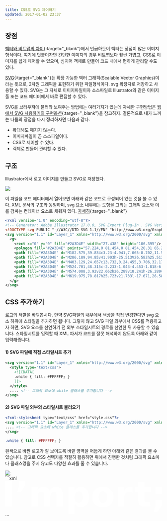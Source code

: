 ```yaml
---
title: CSS로 SVG 제어하기
updated: 2017-01-02 23:37
---
```


## 장점

[벡터와 비트맵의 차이](https://spoqa.github.io/2012/06/13/bitmap-vector.html){:target="_blank"}에서 언급하듯이 벡터는 장점이 많은 이미지 형식이다. 여기에 덧붙이자면 간단한 이미지의 경우 비트맵보다 훨씬 가볍고, CSS로 이미지를 쉽게 제어할 수 있으며, 심지어 객체로 만들어 코드 내에서 편하게 관리할 수도 있다.

[SVG](https://ko.wikipedia.org/wiki/%EC%8A%A4%EC%BC%80%EC%9D%BC%EB%9F%AC%EB%B8%94_%EB%B2%A1%ED%84%B0_%EA%B7%B8%EB%9E%98%ED%94%BD%EC%8A%A4){:target="_blank"}는 확장 가능한 벡터 그래픽(Scalable Vector Graphics)이라는 뜻으로, 2차원 그래픽을 표현하기 위한 파일형식이다. svg 확장자로 저장하고 사용할 수 있다. SVG는 그 자체로 이미지파일이자 소스파일로 Illustrator와 같은 이미지툴 또는 코드 에디터에서 바로 편집할 수 있다.

SVG를 브라우저에 불러와 보여주는 방법에는 여러가지가 있는데 자세한 구현방법은 [웹에서 SVG 사용하기의 구현옵션](https://svgontheweb.com/ko/#implementation){:target="_blank"}을 참고하자. 결론적으로 내가 느끼는 나름의 장점을 다시 정리하자면 다음과 같다.

* 확대해도 깨지지 않는다.
* 이미지파일이 곧 소스파일이다.
* CSS로 제어할 수 있다.
* 객체로 만들어 관리할 수 있다.


<div class="divider"></div>

## 구조

Illustrator에서 로고 이미지를 만들고 SVG로 저장했다.

<div class="logo-example">
	<img src="{{ site.baseurl }}/assets/iamport-logo.svg" />
</div>

이 파일을 코드 에디터에서 열어보면 아래와 같은 코드로 구성되어 있는 것을 볼 수 있다. XML 문서의 구조와 동일하며, svg 요소 내부에는 도형을 그리는 그래픽 요소와 이를 감싸는 컨테이너 요소로 채워져 있다. [자세히](http://mm.sookmyung.ac.kr/~sblim/lec/svg-smil02/svg02-03.htm){:target="_blank"}

```xml
<?xml version="1.0" encoding="utf-8"?>
<!-- Generator: Adobe Illustrator 17.0.0, SVG Export Plug-In . SVG Version: 6.00 Build 0)  -->
<!DOCTYPE svg PUBLIC "-//W3C//DTD SVG 1.1//EN" "http://www.w3.org/Graphics/SVG/1.1/DTD/svg11.dtd">
<svg version="1.1" id="Layer_1" xmlns="http://www.w3.org/2000/svg" xmlns:xlink="http://www.w3.org/1999/xlink" x="0px" y="0px" width="645.698px" height="136.753px" viewBox="0 0 645.698 136.753" enable-background="new 0 0 645.698 136.753" xml:space="preserve">
  <g>
    <rect x="0" y="0" fill="#2A3D4E" width="27.438" height="106.395"/>
    <polygon fill="#2A3D4E" points="57.224,0 81.454,0 81.454,20.31 65.277,45.395 50.096,45.395 57.224,20.31 	"/>
    <path fill="#2A3D4E" d="M182.575,39.834c3.23-4.941,7.065-8.702,11.508-11.294c4.439-2.589,9.322-3.883,14.642-3.883 c9.171,0,16.155,2.829,20.952,8.481c4.797,5.653,7.198,13.872,7.198,24.657v48.6h-25.653V64.779c0.044-0.62,0.08-1.261,0.107-1.925 c0.022-0.664,0.034-1.615,0.034-2.851c0-5.652-0.831-9.752-2.494-12.293c-1.662-2.54-4.347-3.813-8.052-3.813 c-4.845,0-8.588,1.995-11.225,5.984c-2.636,3.994-4.001,9.764-4.096,17.32v39.193h-25.653V64.779 c0-8.839-0.764-14.528-2.283-17.069c-1.518-2.54-4.229-3.813-8.123-3.813c-4.893,0-8.672,2.006-11.331,6.022 c-2.662,4.015-3.989,9.752-3.989,17.208v39.267H108.46V26.582h25.656v11.685c3.134-4.513,6.733-7.909,10.796-10.189 c4.06-2.282,8.54-3.421,13.433-3.421c5.509,0,10.379,1.331,14.609,3.99C177.18,31.309,180.388,35.037,182.575,39.834"/>
    <path fill="#2A3D4E" d="M286.189,94.85v41.903h-25.513V26.582h25.513v11.685c3.518-4.654,7.412-8.086,11.689-10.295 c4.277-2.212,9.189-3.315,14.75-3.315c9.837,0,17.905,3.909,24.232,11.722c6.313,7.814,9.47,17.877,9.47,30.181 c0,12.305-3.157,22.364-9.47,30.178c-6.327,7.816-14.395,11.722-24.232,11.722c-5.56,0-10.472-1.103-14.75-3.312 C293.601,102.939,289.707,99.507,286.189,94.85 M303.151,43.186c-5.465,0-9.654,2.006-12.581,6.022 c-2.92,4.015-4.381,9.797-4.381,17.353c0,7.552,1.461,13.337,4.381,17.353c2.927,4.016,7.116,6.021,12.581,6.021 c5.465,0,9.631-1.994,12.5-5.988c2.876-3.99,4.314-9.787,4.314-17.386c0-7.603-1.439-13.4-4.314-17.389 C312.782,45.182,308.616,43.186,303.151,43.186"/>
    <path fill="#2A3D4E" d="M403.129,24.657c13.732,0,24.455,3.706,32.176,11.118c7.722,7.411,11.578,17.673,11.578,30.785 s-3.857,23.374-11.578,30.785c-7.721,7.412-18.444,11.115-32.176,11.115c-13.776,0-24.55-3.703-32.316-11.115 c-7.772-7.411-11.651-17.673-11.651-30.785s3.878-23.374,11.651-30.785C378.58,28.363,389.354,24.657,403.129,24.657  M403.129,42.898c-5.649,0-9.971,2.032-12.935,6.095c-2.965,4.06-4.455,9.916-4.455,17.566c0,7.647,1.49,13.503,4.455,17.566 c2.964,4.06,7.286,6.091,12.935,6.091c5.56,0,9.809-2.031,12.758-6.091c2.942-4.063,4.418-9.919,4.418-17.566 c0-7.651-1.475-13.506-4.418-17.566C412.938,44.93,408.689,42.898,403.129,42.898"/>
    <path fill="#2A3D4E" d="M524.701,48.315c-2.233-1.043-4.453-1.818-6.659-2.316c-2.211-0.498-4.433-0.749-6.667-0.749 c-6.55,0-11.608,2.103-15.139,6.309c-3.541,4.204-5.311,10.226-5.311,18.064v36.771h-25.51V26.582h25.51v13.112 c3.282-5.225,7.042-9.038,11.29-11.438c4.255-2.4,9.352-3.599,15.295-3.599c0.856,0,1.777,0.037,2.772,0.107 c1.003,0.07,2.45,0.225,4.351,0.461L524.701,48.315z"/>
    <path fill="#2A3D4E" d="M574.008,3.92v22.662h26.289v18.241h-26.289v33.85c0,3.705,0.736,6.213,2.205,7.519 c1.474,1.309,4.396,1.961,8.769,1.961h13.112v18.241h-21.881c-10.074,0-17.205-2.102-21.41-6.305 c-4.21-4.204-6.304-11.343-6.304-21.416v-33.85h-12.685V26.582H548.5V3.92H574.008z"/>
    <path fill="#2A3D4E" d="M619.975,78.817h25.723v21.733l-17.671,26.582h-15.178l7.126-26.582V78.817z M619.975,26.582h25.723V54.16 h-25.723V26.582z"/>
  </g>
</svg>
```

<div class="divider"></div>


## CSS 추가하기

로고의 색깔을 바꿔봅시다. 만약 SVG파일의 내부에서 색상을 직접 변경한다면 svg 요소 하위에 스타일을 추가하면 됩니다. 그렇지 않고 SVG 파일 외부에서 CSS를 적용하고자 하면, SVG 요소를 선언하기 전 외부 스타일시트의 경로를 선언한 뒤 사용할 수 있습니다. 스타일시트를 입력할 때 XML 파서가 코드를 잘못 해석하지 않도록 아래와 같이 입력해줍니다.
#### 1) SVG 파일에 직접 스타일시트 추가
```xml
<svg version="1.1" id="Layer_1" xmlns="http://www.w3.org/2000/svg" xmlns:xlink="http://www.w3.org/1999/xlink">
  <style type="text/css">
    <![CDATA[
    .white { fill: #FFFFFF; }
    ]]>
  </style>
  .... <!-- 그래픽 요소에 white 클래스를 추가합니다 -->
</svg>
```
#### 2) SVG 파일 외부의 스타일시트 불러오기
```xml
<?xml-stylesheet type="text/css" href="style.css"?>
<svg version="1.1" id="Layer_1" xmlns="http://www.w3.org/2000/svg" xmlns:xlink="http://www.w3.org/1999/xlink">
.... <!-- 그래픽 요소에 white 클래스를 추가합니다 -->
</svg>
```
```css
.white { fill: #FFFFFF; }
```
흰색으로 바뀐 로고가 잘 보이도록 바깥 영역을 어둡게 하면 아래와 같은 결과를 볼 수 있습니다. 참고로 CSS 선택자를 적절히 활용하면 위에서 진행한 것처럼 그래픽 요소마다 클래스명을 주지 않고도 다양한 효과를 줄 수 있습니다.
<div class="logo-example dk">
	<img src="{{ site.baseurl }}/assets/iamport-logo-lt.svg" />
</div>
```xml
<?xml version="1.0" encoding="utf-8"?>
<!-- Generator: Adobe Illustrator 17.0.0, SVG Export Plug-In . SVG Version: 6.00 Build 0)  -->
<!DOCTYPE svg PUBLIC "-//W3C//DTD SVG 1.1//EN" "http://www.w3.org/Graphics/SVG/1.1/DTD/svg11.dtd">
<svg version="1.1" id="Layer_1" xmlns="http://www.w3.org/2000/svg" xmlns:xlink="http://www.w3.org/1999/xlink" x="0px" y="0px" width="645.698px" height="136.753px" viewBox="0 0 645.698 136.753" enable-background="new 0 0 645.698 136.753" xml:space="preserve">
  <style type="text/css">
  <![CDATA[
  svg * { fill: #FFFFFF!important; }
  ]]>
  </style>
  <g>
    <rect x="0" y="0" fill="#2A3D4E" width="27.438" height="106.395"/>
    <polygon fill="#2A3D4E" points="57.224,0 81.454,0 81.454,20.31 65.277,45.395 50.096,45.395 57.224,20.31 	"/>
    <path fill="#2A3D4E" d="M182.575,39.834c3.23-4.941,7.065-8.702,11.508-11.294c4.439-2.589,9.322-3.883,14.642-3.883 c9.171,0,16.155,2.829,20.952,8.481c4.797,5.653,7.198,13.872,7.198,24.657v48.6h-25.653V64.779c0.044-0.62,0.08-1.261,0.107-1.925 c0.022-0.664,0.034-1.615,0.034-2.851c0-5.652-0.831-9.752-2.494-12.293c-1.662-2.54-4.347-3.813-8.052-3.813 c-4.845,0-8.588,1.995-11.225,5.984c-2.636,3.994-4.001,9.764-4.096,17.32v39.193h-25.653V64.779 c0-8.839-0.764-14.528-2.283-17.069c-1.518-2.54-4.229-3.813-8.123-3.813c-4.893,0-8.672,2.006-11.331,6.022 c-2.662,4.015-3.989,9.752-3.989,17.208v39.267H108.46V26.582h25.656v11.685c3.134-4.513,6.733-7.909,10.796-10.189 c4.06-2.282,8.54-3.421,13.433-3.421c5.509,0,10.379,1.331,14.609,3.99C177.18,31.309,180.388,35.037,182.575,39.834"/>
    <path fill="#2A3D4E" d="M286.189,94.85v41.903h-25.513V26.582h25.513v11.685c3.518-4.654,7.412-8.086,11.689-10.295 c4.277-2.212,9.189-3.315,14.75-3.315c9.837,0,17.905,3.909,24.232,11.722c6.313,7.814,9.47,17.877,9.47,30.181 c0,12.305-3.157,22.364-9.47,30.178c-6.327,7.816-14.395,11.722-24.232,11.722c-5.56,0-10.472-1.103-14.75-3.312 C293.601,102.939,289.707,99.507,286.189,94.85 M303.151,43.186c-5.465,0-9.654,2.006-12.581,6.022 c-2.92,4.015-4.381,9.797-4.381,17.353c0,7.552,1.461,13.337,4.381,17.353c2.927,4.016,7.116,6.021,12.581,6.021 c5.465,0,9.631-1.994,12.5-5.988c2.876-3.99,4.314-9.787,4.314-17.386c0-7.603-1.439-13.4-4.314-17.389 C312.782,45.182,308.616,43.186,303.151,43.186"/>
    <path fill="#2A3D4E" d="M403.129,24.657c13.732,0,24.455,3.706,32.176,11.118c7.722,7.411,11.578,17.673,11.578,30.785 s-3.857,23.374-11.578,30.785c-7.721,7.412-18.444,11.115-32.176,11.115c-13.776,0-24.55-3.703-32.316-11.115 c-7.772-7.411-11.651-17.673-11.651-30.785s3.878-23.374,11.651-30.785C378.58,28.363,389.354,24.657,403.129,24.657  M403.129,42.898c-5.649,0-9.971,2.032-12.935,6.095c-2.965,4.06-4.455,9.916-4.455,17.566c0,7.647,1.49,13.503,4.455,17.566 c2.964,4.06,7.286,6.091,12.935,6.091c5.56,0,9.809-2.031,12.758-6.091c2.942-4.063,4.418-9.919,4.418-17.566 c0-7.651-1.475-13.506-4.418-17.566C412.938,44.93,408.689,42.898,403.129,42.898"/>
    <path fill="#2A3D4E" d="M524.701,48.315c-2.233-1.043-4.453-1.818-6.659-2.316c-2.211-0.498-4.433-0.749-6.667-0.749 c-6.55,0-11.608,2.103-15.139,6.309c-3.541,4.204-5.311,10.226-5.311,18.064v36.771h-25.51V26.582h25.51v13.112 c3.282-5.225,7.042-9.038,11.29-11.438c4.255-2.4,9.352-3.599,15.295-3.599c0.856,0,1.777,0.037,2.772,0.107 c1.003,0.07,2.45,0.225,4.351,0.461L524.701,48.315z"/>
    <path fill="#2A3D4E" d="M574.008,3.92v22.662h26.289v18.241h-26.289v33.85c0,3.705,0.736,6.213,2.205,7.519 c1.474,1.309,4.396,1.961,8.769,1.961h13.112v18.241h-21.881c-10.074,0-17.205-2.102-21.41-6.305 c-4.21-4.204-6.304-11.343-6.304-21.416v-33.85h-12.685V26.582H548.5V3.92H574.008z"/>
    <path fill="#2A3D4E" d="M619.975,78.817h25.723v21.733l-17.671,26.582h-15.178l7.126-26.582V78.817z M619.975,26.582h25.723V54.16 h-25.723V26.582z"/>
  </g>
</svg>
```



<div class="divider"></div>
